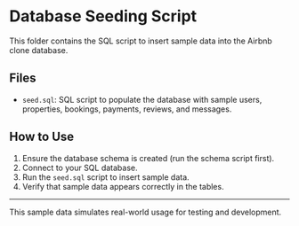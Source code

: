 # Database Seeding Script

This folder contains the SQL script to insert sample data into the Airbnb clone database.

## Files

- `seed.sql`: SQL script to populate the database with sample users, properties, bookings, payments, reviews, and messages.

## How to Use

1. Ensure the database schema is created (run the schema script first).
2. Connect to your SQL database.
3. Run the `seed.sql` script to insert sample data.
4. Verify that sample data appears correctly in the tables.

---

This sample data simulates real-world usage for testing and development.
